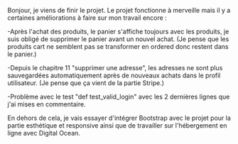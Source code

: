 Bonjour, je viens de finir le projet.
Le projet fonctionne à merveille mais il y a certaines améliorations à faire sur mon travail encore :

-Après l'achat des produits, le panier s'affiche toujours avec les produits, je suis obligé de supprimer le panier avant un nouvel achat. (Je pense que les produits cart ne semblent pas se transformer en ordered donc restent dans le panier.)

-Depuis le chapitre 11 "supprimer une adresse", les adresses ne sont plus sauvegardées automatiquement après de nouveaux achats dans le profil utilisateur. (Je pense que ça vient de la partie Stripe.)

-Problème avec le test "def test_valid_login" avec les 2 dernières lignes que j'ai mises en commentaire.

En dehors de cela, je vais essayer d'intégrer Bootstrap avec le projet pour la partie esthétique et responsive ainsi que de travailler sur l'hébergement en ligne avec Digital Ocean.
